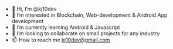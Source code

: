 - 👋 Hi, I’m @kj10dev
- 👀 I’m interested in Blockchain, Web-development & Android App development
- 🌱 I’m currently learning Android & Javascript
- 💞️ I’m looking to collaborate on small projects for any industry
- 📫 How to reach me kj10dev@gmail.com

<!---
kj10dev/kj10dev is a ✨ special ✨ repository because its `README.md` (this file) appears on your GitHub profile.
You can click the Preview link to take a look at your changes.
--->
